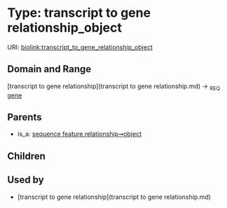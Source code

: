 
# Type: transcript to gene relationship_object




URI: [biolink:transcript_to_gene_relationship_object](https://w3id.org/biolink/vocab/transcript_to_gene_relationship_object)


## Domain and Range

[transcript to gene relationship](transcript to gene relationship.md) ->  <sub>REQ</sub> [gene](gene.md)

## Parents

 *  is_a: [sequence feature relationship➞object](sequence_feature_relationship_object.md)

## Children


## Used by

 * [transcript to gene relationship](transcript to gene relationship.md)
